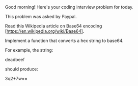 Good morning! Here's your coding interview problem for today.

This problem was asked by Paypal.

Read this Wikipedia article on Base64 encoding
[https://en.wikipedia.org/wiki/Base64].

Implement a function that converts a hex string to base64.

For example, the string:

deadbeef


should produce:

3q2+7w==



